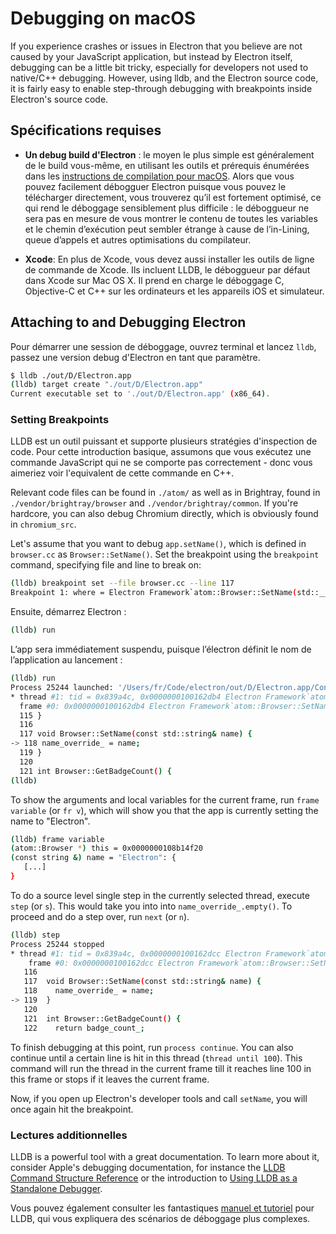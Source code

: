 # Debugging on macOS

If you experience crashes or issues in Electron that you believe are not caused by your JavaScript application, but instead by Electron itself, debugging can be a little bit tricky, especially for developers not used to native/C++ debugging. However, using lldb, and the Electron source code, it is fairly easy to enable step-through debugging with breakpoints inside Electron's source code.

## Spécifications requises

* **Un debug build d'Electron** : le moyen le plus simple est généralement de le build vous-même, en utilisant les outils et prérequis énumérées dans les [instructions de compilation pour macOS](build-instructions-osx.md). Alors que vous pouvez facilement débogguer Electron puisque vous pouvez le télécharger directement, vous trouverez qu’il est fortement optimisé, ce qui rend le déboggage sensiblement plus difficile : le déboggueur ne sera pas en mesure de vous montrer le contenu de toutes les variables et le chemin d’exécution peut sembler étrange à cause de l’in-Lining, queue d’appels et autres optimisations du compilateur.

* **Xcode**: En plus de Xcode, vous devez aussi installer les outils de ligne de commande de Xcode. Ils incluent LLDB, le déboggueur par défaut dans Xcode sur Mac OS X. Il prend en charge le déboggage C, Objective-C et C++ sur les ordinateurs et les appareils iOS et simulateur.

## Attaching to and Debugging Electron

Pour démarrer une session de déboggage, ouvrez terminal et lancez `lldb`, passez une version debug d'Electron en tant que paramètre.

```bash
$ lldb ./out/D/Electron.app
(lldb) target create "./out/D/Electron.app"
Current executable set to './out/D/Electron.app' (x86_64).
```

### Setting Breakpoints

LLDB est un outil puissant et supporte plusieurs stratégies d'inspection de code. Pour cette introduction basique, assumons que vous exécutez une commande JavaScript qui ne se comporte pas correctement - donc vous aimeriez voir l'equivalent de cette commande en C++.

Relevant code files can be found in `./atom/` as well as in Brightray, found in `./vendor/brightray/browser` and `./vendor/brightray/common`. If you're hardcore, you can also debug Chromium directly, which is obviously found in `chromium_src`.

Let's assume that you want to debug `app.setName()`, which is defined in `browser.cc` as `Browser::SetName()`. Set the breakpoint using the `breakpoint` command, specifying file and line to break on:

```bash
(lldb) breakpoint set --file browser.cc --line 117
Breakpoint 1: where = Electron Framework`atom::Browser::SetName(std::__1::basic_string<char, std::__1::char_traits<char>, std::__1::allocator<char> > const&) + 20 at browser.cc:118, address = 0x000000000015fdb4
```

Ensuite, démarrez Electron :

```bash
(lldb) run
```

L’app sera immédiatement suspendu, puisque l’électron définit le nom de l’application au lancement :

```bash
(lldb) run
Process 25244 launched: '/Users/fr/Code/electron/out/D/Electron.app/Contents/MacOS/Electron' (x86_64) Process 25244 stopped
* thread #1: tid = 0x839a4c, 0x0000000100162db4 Electron Framework`atom::Browser::SetName(this=0x0000000108b14f20, name="Electron") + 20 at browser.cc:118, queue = 'com.apple.main-thread', stop reason = breakpoint 1.1
  frame #0: 0x0000000100162db4 Electron Framework`atom::Browser::SetName(this=0x0000000108b14f20, name="Electron") + 20 at browser.cc:118 
  115 }
  116
  117 void Browser::SetName(const std::string& name) {
-> 118 name_override_ = name;
  119 }
  120
  121 int Browser::GetBadgeCount() { 
(lldb)
```

To show the arguments and local variables for the current frame, run `frame variable` (or `fr v`), which will show you that the app is currently setting the name to "Electron".

```bash
(lldb) frame variable 
(atom::Browser *) this = 0x0000000108b14f20 
(const string &) name = "Electron": {
   [...]
}
```

To do a source level single step in the currently selected thread, execute `step` (or `s`). This would take you into into `name_override_.empty()`. To proceed and do a step over, run `next` (or `n`).

```bash
(lldb) step
Process 25244 stopped
* thread #1: tid = 0x839a4c, 0x0000000100162dcc Electron Framework`atom::Browser::SetName(this=0x0000000108b14f20, name="Electron") + 44 at browser.cc:119, queue = 'com.apple.main-thread', stop reason = step in
    frame #0: 0x0000000100162dcc Electron Framework`atom::Browser::SetName(this=0x0000000108b14f20, name="Electron") + 44 at browser.cc:119
   116
   117  void Browser::SetName(const std::string& name) {
   118    name_override_ = name;
-> 119  }
   120
   121  int Browser::GetBadgeCount() {
   122    return badge_count_;
```

To finish debugging at this point, run `process continue`. You can also continue until a certain line is hit in this thread (`thread until 100`). This command will run the thread in the current frame till it reaches line 100 in this frame or stops if it leaves the current frame.

Now, if you open up Electron's developer tools and call `setName`, you will once again hit the breakpoint.

### Lectures additionnelles

LLDB is a powerful tool with a great documentation. To learn more about it, consider Apple's debugging documentation, for instance the [LLDB Command Structure Reference](https://developer.apple.com/library/mac/documentation/IDEs/Conceptual/gdb_to_lldb_transition_guide/document/lldb-basics.html#//apple_ref/doc/uid/TP40012917-CH2-SW2) or the introduction to [Using LLDB as a Standalone Debugger](https://developer.apple.com/library/mac/documentation/IDEs/Conceptual/gdb_to_lldb_transition_guide/document/lldb-terminal-workflow-tutorial.html).

Vous pouvez également consulter les fantastiques [manuel et tutoriel](http://lldb.llvm.org/tutorial.html) pour LLDB, qui vous expliquera des scénarios de déboggage plus complexes.